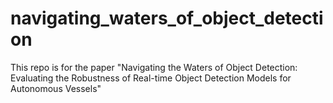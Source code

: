 # navigating_waters_of_object_detection
This repo is for the paper "Navigating the Waters of Object Detection: Evaluating the Robustness of Real-time Object Detection Models for Autonomous Vessels"
